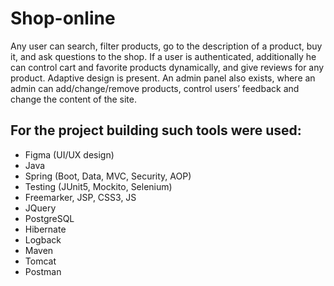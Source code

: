 # Shop-online

Any user can search, filter products, go to the description of a product, buy it, and ask questions to the shop. If a user is authenticated, additionally he can control cart and favorite products dynamically, and give reviews for any product. Adaptive design is present. An admin panel also exists, where an admin can add/change/remove products, control users’ feedback and change the content of the site.

## For the project building such tools were used: 

- Figma (UI/UX design)
- Java
- Spring (Boot, Data, MVC, Security, AOP)
- Testing (JUnit5, Mockito, Selenium)
- Freemarker, JSP, CSS3, JS
- JQuery
- PostgreSQL
- Hibernate
- Logback
- Maven
- Tomcat
- Postman
